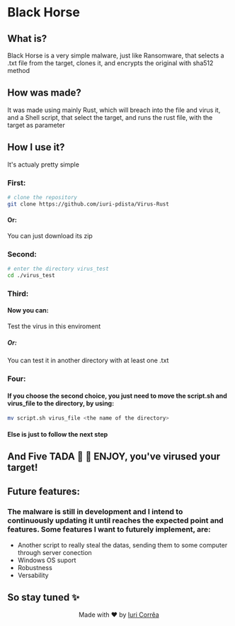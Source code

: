 # Black Horse

## What is?

Black Horse is a very simple malware, just like Ransomware, that selects a .txt file from the target, clones it, and encrypts the original with sha512 method

## How was made?

It was made using mainly Rust, which will breach into the file and virus it, and a Shell script, that select the target, and runs the rust file, with the target as parameter

## How I use it?

It's actualy pretty simple

### <b> First: </b>

```bash
# clone the repository
git clone https://github.com/iuri-pdista/Virus-Rust
```

#### <b> Or: </b>

You can just download its zip

### <b> Second: </b>

```bash
# enter the directory virus_test
cd ./virus_test
```

### <b> Third: </b>

#### Now you can:

Test the virus in this enviroment

##### Or:

You can test it in another directory with at least one .txt 

### <b>Four: </b>

#### If you choose the second choice, you just need to move the script.sh and virus_file to the directory, by using: 

```bash
mv script.sh virus_file <the name of the directory>
```

#### Else is just to follow the next step

## And <b> Five </b> TADA :tada: :tada: ENJOY, you've virused your target!


## Future features: 

### The malware is still in development and I intend to continuously updating it until reaches the expected point and features. Some features I want to futurely implement, are:

- Another script to really steal the datas, sending them to some computer through server conection
- Windows OS suport 
- Robustness
- Versability

## So stay tuned :sparkles:
<p align="center"> Made with ♥ by <a href="https://github.com/iuri-pdista"> Iuri Corrêa </a></p>